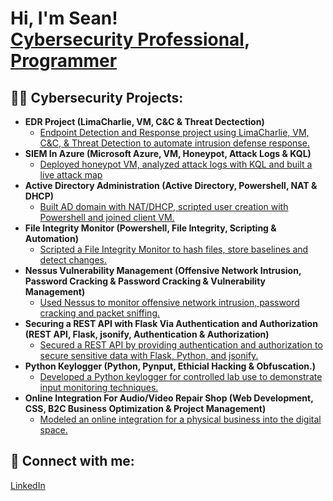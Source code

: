<h1>Hi, I'm Sean! <br/><a href="https://github.com/seanguevaraflood">Cybersecurity Professional</a>, <a href="https://www.linkedin.com/in/seanguevaraflood/">Programmer</a>

<h2>👨‍💻 Cybersecurity Projects:</h2>

- <b>EDR Project (LimaCharlie, VM, C&C & Threat Dectection)</b>
  - [Endpoint Detection and Response project using LimaCharlie, VM, C&C, & Threat Detection to automate intrusion defense response.](https://github.com/seanguevaraflood/EDRProject)
- <b>SIEM In Azure (Microsoft Azure, VM, Honeypot, Attack Logs & KQL)</b>
  - [Deployed honeypot VM, analyzed attack logs with KQL and built a live attack map](https://github.com/seanguevaraflood/AzureSIEM)
- <b>Active Directory Administration (Active Directory, Powershell, NAT & DHCP)</b>
  - [Built AD domain with NAT/DHCP, scripted user creation with Powershell and joined client VM.](https://github.com/seanguevaraflood/ActiveDirectory)
- <b>File Integrity Monitor (Powershell, File Integrity, Scripting & Automation)</b>
  - [Scripted a File Integrity Monitor to hash files, store baselines and detect changes.](https://github.com/seanguevaraflood)
- <b>Nessus Vulnerability Management (Offensive Network Intrusion, Password Cracking & Password Cracking & Vulnerability Management)</b>
  - [Used Nessus to monitor offensive network intrusion, password cracking and packet sniffing.](https://github.com/seanguevaraflood)
- <b>Securing a REST API with Flask Via Authentication and Authorization (REST API, Flask, jsonify, Authentication & Authorization)</b>
  - [Secured a REST API by providing authentication and authorization to secure sensitive data with Flask, Python, and jsonify.](https://github.com/seanguevaraflood)
- <b>Python Keylogger (Python, Pynput, Ethicial Hacking & Obfuscation.)</b>
  - [Developed a Python keylogger for controlled lab use to demonstrate input monitoring techniques.](https://github.com/seanguevaraflood)
- <b>Online Integration For Audio/Video Repair Shop (Web Development, CSS, B2C Business Optimization & Project Management)</b>
  - [Modeled an online integration for a physical business into the digital space.](https://github.com/seanguevaraflood)

<h2> 🤳 Connect with me:</h2>

[LinkedIn](https://www.linkedin.com/in/seanguevaraflood/)

<!--
**seanguevaraflood/seanguevaraflood** is a ✨ _special_ ✨ repository because its `README.md` (this file) appears on your GitHub profile.

